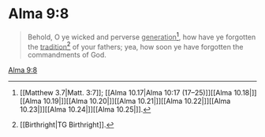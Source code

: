 # Alma 9:8

> Behold, O ye wicked and perverse <u>generation</u>[^a], how have ye forgotten the <u>tradition</u>[^b] of your fathers; yea, how soon ye have forgotten the commandments of God.

[Alma 9:8](https://www.churchofjesuschrist.org/study/scriptures/bofm/alma/9?lang=eng&id=p8#p8)


[^a]: [[Matthew 3.7|Matt. 3:7]]; [[Alma 10.17|Alma 10:17 (17–25)]][[Alma 10.18|]][[Alma 10.19|]][[Alma 10.20|]][[Alma 10.21|]][[Alma 10.22|]][[Alma 10.23|]][[Alma 10.24|]][[Alma 10.25|]].  
[^b]: [[Birthright|TG Birthright]].  
